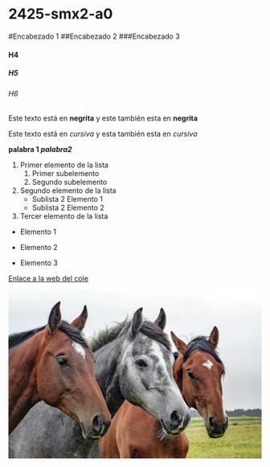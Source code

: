 # 2425-smx2-a0

#Encabezado 1
##Encabezado 2
###Encabezado 3
#### H4
##### H5
###### H6

Este texto está en **negrita** y este también esta en __negrita__

Este texto está en *cursiva* y esta también esta en _cursiva_

**palabra 1	_palabra2_**

1. Primer elemento de la lista
	1. Primer subelemento
	2. Segundo subelemento
2. Segundo elemento de la lista
	* Sublista 2 Elemento 1
	 * Sublista 2 Elemento 2
3. Tercer elemento de la lista

* Elemento 1
- Elemento 2
+ Elemento 3


[Enlace a la web del cole](https://www.fje.edu/ca/jesuites-bellvitge "Texto opcional")

![Imagen de caballos](https://github.com/VictorLopez279/2324-sm2-a0/blob/main/caballos.jpg "Titulo opcional de la imagen")




